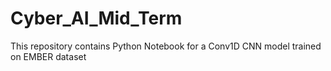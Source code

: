 # Cyber_AI_Mid_Term
This repository contains Python Notebook for a Conv1D CNN model trained on  EMBER dataset 
